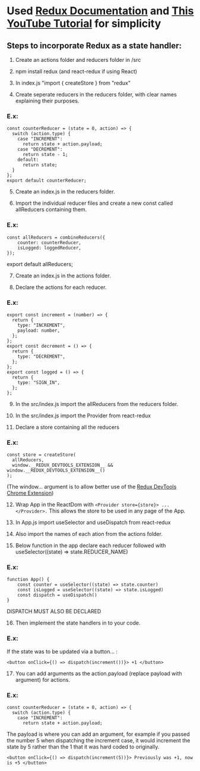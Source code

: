 # Used [Redux Documentation](https://redux.js.org/tutorials/quick-start) and [This YouTube Tutorial](https://www.youtube.com/watch?v=CVpUuw9XSjY&ab_channel=DevEd) for simplicity

## Steps to incorporate Redux as a state handler:

1. Create an actions folder and reducers folder in /src

2. npm install redux (and react-redux if using React)

3. In index.js "import { createStore } from "redux"

4. Create seperate reducers in the reducers folder, with clear names explaining their purposes.

### E.x:

```
const counterReducer = (state = 0, action) => {
  switch (action.type) {
    case "INCREMENT":
      return state + action.payload;
    case "DECREMENT":
      return state - 1;
    default:
      return state;
  }
};
export default counterReducer;
```

5. Create an index.js in the reducers folder.

6. Import the individual reducer files and create a new const called allReducers containing them.

### E.x:

```
const allReducers = combineReducers({
    counter: counterReducer,
    isLogged: loggedReducer,
});
```

export default allReducers;

7. Create an index.js in the actions folder.

8. Declare the actions for each reducer.

### E.x:

```
export const increment = (number) => {
  return {
    type: "INCREMENT",
    payload: number,
  };
};
export const decrement = () => {
  return {
    type: "DECREMENT",
  };
};
export const logged = () => {
  return {
    type: "SIGN_IN",
  };
};
```

9. In the src/index.js import the allReducers from the reducers folder.

10. In the src/index.js import the Provider from react-redux

11. Declare a store containing all the reducers

### E.x:

```
const store = createStore(
  allReducers,
  window.__REDUX_DEVTOOLS_EXTENSION__ && window.__REDUX_DEVTOOLS_EXTENSION__()
);
```

(The window... argument is to allow better use of the [Redux DevTools Chrome Extension](https://chrome.google.com/webstore/detail/redux-devtools/lmhkpmbekcpmknklioeibfkpmmfibljd?hl=en))

12. Wrap App in the ReactDom with `<Provider store={store}> ... </Provider>.` This allows the store to be used in any page of the App.

13. In App.js import useSelector and useDispatch from react-redux

14. Also import the names of each ation from the actions folder.

15. Below function in the app declare each reducer followed with useSelector((state) => state.REDUCER_NAME)

### E.x:

```
function App() {
    const counter = useSelector((state) => state.counter)
    const isLogged = useSelector((state) => state.isLogged)
    const dispatch = useDispatch()
}
```

DISPATCH MUST ALSO BE DECLARED

16. Then implement the state handlers in to your code.

### E.x:

If the state was to be updated via a button... :

```
<button onClick={() => dispatch(increment())}> +1 </button>
```

17. You can add arguments as the action.payload (replace payload with argument) for actions.

### E.x:

```
const counterReducer = (state = 0, action) => {
  switch (action.type) {
    case "INCREMENT":
      return state + action.payload;
```

The payload is where you can add an argument, for example if you passed the number 5 when dispatching the increment case, it would increment the state by 5 rather than the 1 that it was hard coded to originally.

```
<button onClick={() => dispatch(increment(5))}> Previously was +1, now is +5 </button>
```
